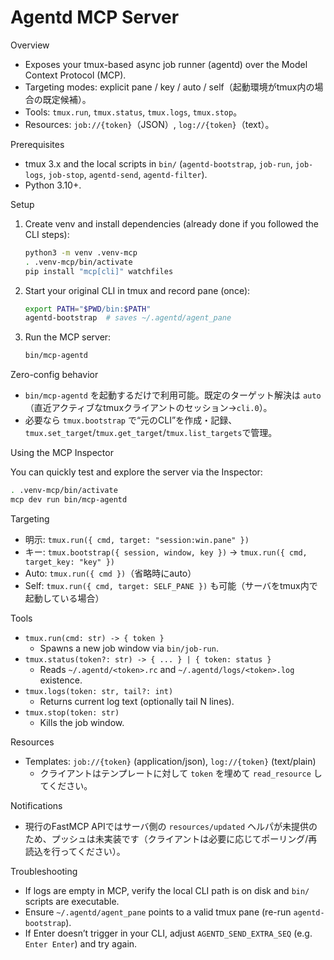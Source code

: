 Agentd MCP Server
=================

Overview
- Exposes your tmux-based async job runner (agentd) over the Model Context Protocol (MCP).
- Targeting modes: explicit pane / key / auto / self（起動環境がtmux内の場合の既定候補）。
- Tools: `tmux.run`, `tmux.status`, `tmux.logs`, `tmux.stop`。
- Resources: `job://{token}`（JSON）, `log://{token}`（text）。

Prerequisites
- tmux 3.x and the local scripts in `bin/` (`agentd-bootstrap`, `job-run`, `job-logs`, `job-stop`, `agentd-send`, `agentd-filter`).
- Python 3.10+.

Setup
1) Create venv and install dependencies (already done if you followed the CLI steps):

   ```bash
   python3 -m venv .venv-mcp
   . .venv-mcp/bin/activate
   pip install "mcp[cli]" watchfiles
   ```

2) Start your original CLI in tmux and record pane (once):

   ```bash
   export PATH="$PWD/bin:$PATH"
   agentd-bootstrap  # saves ~/.agentd/agent_pane
   ```

3) Run the MCP server:

   ```bash
   bin/mcp-agentd
   ```

Zero-config behavior
- `bin/mcp-agentd` を起動するだけで利用可能。既定のターゲット解決は `auto`（直近アクティブなtmuxクライアントのセッション→`cli.0`）。
- 必要なら `tmux.bootstrap` で“元のCLI”を作成・記録、`tmux.set_target`/`tmux.get_target`/`tmux.list_targets`で管理。

Using the MCP Inspector

You can quickly test and explore the server via the Inspector:

```bash
. .venv-mcp/bin/activate
mcp dev run bin/mcp-agentd
```

Targeting
- 明示: `tmux.run({ cmd, target: "session:win.pane" })`
- キー: `tmux.bootstrap({ session, window, key })` → `tmux.run({ cmd, target_key: "key" })`
- Auto: `tmux.run({ cmd })`（省略時にauto）
- Self: `tmux.run({ cmd, target: SELF_PANE })` も可能（サーバをtmux内で起動している場合）

Tools
- `tmux.run(cmd: str) -> { token }`
  - Spawns a new job window via `bin/job-run`.
- `tmux.status(token?: str) -> { ... } | { token: status }`
  - Reads `~/.agentd/<token>.rc` and `~/.agentd/logs/<token>.log` existence.
- `tmux.logs(token: str, tail?: int)`
  - Returns current log text (optionally tail N lines).
- `tmux.stop(token: str)`
  - Kills the job window.

Resources
- Templates: `job://{token}` (application/json), `log://{token}` (text/plain)
  - クライアントはテンプレートに対して `token` を埋めて `read_resource` してください。

Notifications
- 現行のFastMCP APIではサーバ側の `resources/updated` ヘルパが未提供のため、プッシュは未実装です（クライアントは必要に応じてポーリング/再読込を行ってください）。

Troubleshooting
- If logs are empty in MCP, verify the local CLI path is on disk and `bin/` scripts are executable.
- Ensure `~/.agentd/agent_pane` points to a valid tmux pane (re-run `agentd-bootstrap`).
- If Enter doesn’t trigger in your CLI, adjust `AGENTD_SEND_EXTRA_SEQ` (e.g. `Enter Enter`) and try again.

